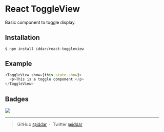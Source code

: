 # React ToggleView

Basic component to toggle display.

## Installation

```
$ npm install iddar/react-toggleview
```

## Example

```js
<ToggleView show={this.state.show}>
  <p>This is a toggle component.</p>
</ToggleView>
```

## Badges

![](https://img.shields.io/badge/license-MIT-blue.svg)

---

> GitHub [@iddar](https://github.com/iddar) &nbsp;&middot;&nbsp;
> Twitter [@iddar](https://twitter.com/iddar)
